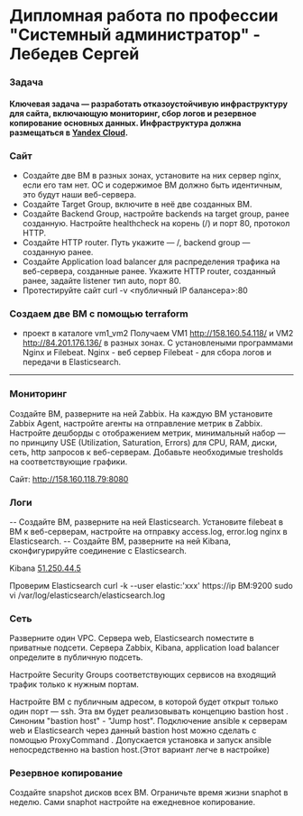 # Дипломная работа по профессии "Системный администратор" - Лебедев Сергей
### Задача
#### Ключевая задача — разработать отказоустойчивую инфраструктуру для сайта, включающую мониторинг, сбор логов и резервное копирование основных данных. Инфраструктура должна размещаться в [Yandex Cloud](https://cloud.yandex.com/).

### Сайт

- Создайте две ВМ в разных зонах, установите на них сервер nginx, если его там нет. ОС и содержимое ВМ должно быть идентичным, это будут наши веб-сервера.
- Создайте Target Group, включите в неё две созданных ВМ.
- Создайте Backend Group, настройте backends на target group, ранее созданную. Настройте healthcheck на корень (/) и порт 80, протокол HTTP.
- Создайте HTTP router. Путь укажите — /, backend group — созданную ранее.
- Создайте Application load balancer для распределения трафика на веб-сервера, созданные ранее. Укажите HTTP router, созданный ранее, задайте listener тип auto, порт 80.
- Протестируйте сайт curl -v <публичный IP балансера>:80
  
### Создаем две ВМ с помощью terraform
- проект в каталоге vm1_vm2
Получаем VM1 http://158.160.54.118/ и VM2 http://84.201.176.136/ в разных зонах. С установлеными программами Nginx и Filebeat.
Nginx - веб сервер
Filebeat - для сбора логов и передачи в Elasticsearch.
---
### Мониторинг
Создайте ВМ, разверните на ней Zabbix. На каждую ВМ установите Zabbix Agent, настройте агенты на отправление метрик в Zabbix.
Настройте дешборды с отображением метрик, минимальный набор — по принципу USE (Utilization, Saturation, Errors) для CPU, RAM, диски, сеть, http запросов к веб-серверам. Добавьте необходимые tresholds на соответствующие графики.

Сайт: http://158.160.118.79:8080

### Логи
-- Cоздайте ВМ, разверните на ней Elasticsearch. Установите filebeat в ВМ к веб-серверам, настройте на отправку access.log, error.log nginx в Elasticsearch.
-- Создайте ВМ, разверните на ней Kibana, сконфигурируйте соединение с Elasticsearch.

Kibana [51.250.44.5](http://51.250.44.5:5601/)

Проверим Elasticsearch curl -k --user elastic:'xxx' https://ip ВМ:9200
sudo vi /var/log/elasticsearch/elasticsearch.log
### Сеть

Разверните один VPC. Сервера web, Elasticsearch поместите в приватные подсети. Сервера Zabbix, Kibana, application load balancer определите в публичную подсеть.

Настройте Security Groups соответствующих сервисов на входящий трафик только к нужным портам.

Настройте ВМ с публичным адресом, в которой будет открыт только один порт — ssh. Эта вм будет реализовывать концепцию bastion host . Синоним "bastion host" - "Jump host". Подключение ansible к серверам web и Elasticsearch через данный bastion host можно сделать с помощью ProxyCommand . Допускается установка и запуск ansible непосредственно на bastion host.(Этот вариант легче в настройке)

### Резервное копирование
Создайте snapshot дисков всех ВМ. Ограничьте время жизни snaphot в неделю. Сами snaphot настройте на ежедневное копирование.
